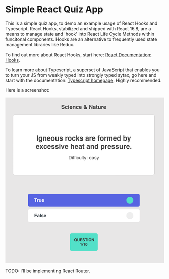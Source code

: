 <h1>Simple React Quiz App</h1>

This is a simple quiz app, to demo an example usage of React Hooks and Typescript. React Hooks, stabilized and shipped with React 16.8, are a means to manage state and 'hook' into React Life Cycle Methods within funcitonal components. Hooks are an alternative to frequently used state management libraries like Redux.

To find out more about React Hooks, start here: [React Documentation: Hooks](https://reactjs.org/docs/hooks-intro.html).

To learn more about Typescript, a superset of JavaScript that enables you to turn your JS from weakly typed into strongly typed sytax, go here and start with the documentation: [Typescript homepage](https://www.typescriptlang.org/). Highly recommended.

Here is a screenshot: 

![ScreenShot](./public/quiz-app-screen-shot.png)

TODO: I'll be implementing React Router. 
